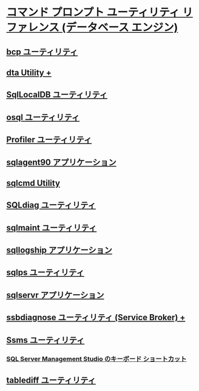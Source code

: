 # [コマンド プロンプト ユーティリティ リファレンス (データベース エンジン)](command-prompt-utility-reference-database-engine.md)
## [bcp ユーティリティ](bcp-utility.md)
## [dta Utility +](dta/dta-utility.md)
## [SqlLocalDB ユーティリティ](sqllocaldb-utility.md)
## [osql ユーティリティ](osql-utility.md)
## [Profiler ユーティリティ](profiler-utility.md)
## [sqlagent90 アプリケーション](sqlagent90-application.md)
## [sqlcmd Utility](sqlcmd-utility.md)
## [SQLdiag ユーティリティ](sqldiag-utility.md)
## [sqlmaint ユーティリティ](sqlmaint-utility.md)
## [sqllogship アプリケーション](sqllogship-application.md)
## [sqlps ユーティリティ](sqlps-utility.md)
## [sqlservr アプリケーション](sqlservr-application.md)
## [ssbdiagnose ユーティリティ (Service Broker) +](ssbdiagnose/ssbdiagnose-utility-service-broker.md)
## [Ssms ユーティリティ](../ssms/ssms-utility.md)
### [SQL Server Management Studio のキーボード ショートカット](../ssms/sql-server-management-studio-keyboard-shortcuts.md)
## [tablediff ユーティリティ](tablediff-utility.md)

